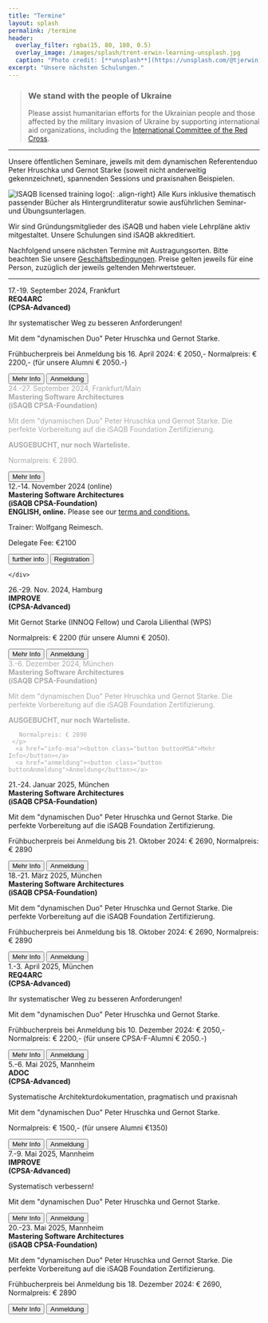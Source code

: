 ```yaml
---
title: "Termine"
layout: splash
permalink: /termine
header:
  overlay_filter: rgba(15, 80, 180, 0.5)
  overlay_image: /images/splash/trent-erwin-learning-unsplash.jpg
  caption: "Photo credit: [**unsplash**](https://unsplash.com/@tjerwin)"
excerpt: "Unsere nächsten Schulungen."
---
```


<div class="ua-background" markdown="1">

>### We stand with the people of Ukraine <span class="parent"><span class="ua-text"><i class="fas fa-heart children"></i></span><span class="ua-size children"><i class="fas fa-heart beat heart children"></i></span></span>
>
>Please assist humanitarian efforts for the Ukrainian people and those affected by the military invasion of Ukraine by supporting international aid organizations, including the [International Committee of the Red Cross](https://www.icrc.org/en).

</div>

<hr>



Unsere öffentlichen Seminare, jeweils mit dem dynamischen Referentenduo Peter Hruschka und Gernot Starke (soweit nicht anderweitig gekennzeichnet), spannenden Sessions und praxisnahen Beispielen.

![ISAQB licensed training logo](/images/training/LICENSED_TRAINING_logo.webp){: .align-right}
Alle Kurs inklusive thematisch passender Bücher als Hintergrundliteratur sowie ausführlichen Seminar- und Übungsunterlagen.

Wir sind Gründungsmitglieder des iSAQB und haben viele Lehrpläne aktiv mitgestaltet.
Unsere Schulungen sind iSAQB akkreditiert.


Nachfolgend unsere nächsten Termine mit Austragungsorten.
Bitte beachten Sie unsere <a href="/terms">Geschäftsbedingungen</a>. Preise gelten jeweils für eine Person, zuzüglich der jeweils geltenden Mehrwertsteuer.


<hr>

<div class="timeline">


<!-- Req4Arc Sept 2024, MUC -->
<div class="container left">  
    <div class="content" >
      17.-19. September 2024, Frankfurt<br>
      <strong class="blue-head">REQ4ARC <br>(CPSA-Advanced)</strong><br>
      <p>Ihr systematischer Weg zu besseren Anforderungen!
      </p>
    <p> Mit dem "dynamischen Duo" Peter Hruschka und Gernot Starke.</p>
      <p class="date-small">
        Frühbucherpreis bei Anmeldung bis 16. April 2024: € 2050,-
        Normalpreis: € 2200,- (für unsere Alumni € 2050.-)
      </p>
      <a href="info-req4arc"><button class="button buttonReq4Arc">Mehr Info</button></a>
      <a href="anmeldung"><button class="button buttonAnmeldung">Anmeldung</button></a>
  </div>
</div>

<!-- MSA Sept 2024 MUC -->
<div class="container right"> 
    <div class="content" style="color:darkgrey">
     24.-27. September 2024, Frankfurt/Main<br>
      <strong class="blue-head">Mastering Software Architectures<br> 
     (iSAQB CPSA-Foundation)
     </strong> 
     <p>
        Mit dem "dynamischen Duo" Peter Hruschka und Gernot Starke.
        Die perfekte Vorbereitung auf die iSAQB Foundation Zertifizierung.
     </p>
     <strong class="booked-out">AUSGEBUCHT, nur noch Warteliste.</strong>
  <p class="date-small">
       Normalpreis: € 2890.
     </p>
      <a href="info-msa"><button class="button buttonMSA">Mehr Info</button></a>
     
  </div><!-- content -->
 </div> <!-- container-->

<!-- MSA ONLINE (Wolfgang) -->
<div class="container left"> 
<div class="content" >
    12.-14. November 2024 (online)<br>
      <strong class="blue-head">Mastering Software Architectures<br>
    (iSAQB CPSA-Foundation)<br></strong>
    <strong class="booked-out">ENGLISH, online.</strong>
    Please see our <a href="terms-en">terms and conditions.</a>
    <p>Trainer: Wolfgang Reimesch.</p>
    <p class="date-small">
        Delegate Fee: €2100
      </p>
    <a href="info-msa-EN"><button class="button buttonMSA">further info</button></a>
    <a href="anmeldungEN"><button class="button buttonAnmeldung">Registration</button></a>
  
    </div>
</div> 

<div class="container right"> <!-- IMPROVE NOV 2024 Hamburg-->
    <div class="content">
      26.-29. Nov. 2024, Hamburg <br>
      <strong class="blue-head">IMPROVE<br> 
      (CPSA-Advanced)</strong><br>
    <p>Mit Gernot Starke (INNOQ Fellow) und Carola Lilienthal (WPS)</p>
      <p class="date-small">
        Normalpreis: € 2200 (für unsere Alumni € 2050). 
      </p>
      <a href="info-improve"><button class="button buttonImprove">Mehr Info</button></a>
      <a href="anmeldung"><button class="button buttonAnmeldung">Anmeldung</button></a>
  </div><!-- content -->
</div><!-- container-->


<!-- MSA Dez 2024 MUC -->
<div class="container left"> 
    <div class="content" style="color:darkgrey">
     3.-6. Dezember 2024, München<br>
      <strong class="blue-head">Mastering Software Architectures<br> 
     (iSAQB CPSA-Foundation)
     </strong> 
     <p>
        Mit dem "dynamischen Duo" Peter Hruschka und Gernot Starke.
        Die perfekte Vorbereitung auf die iSAQB Foundation Zertifizierung.
     </p>
     <strong class="booked-out">AUSGEBUCHT, nur noch Warteliste.</strong>
  <p class="date-small">
      
       Normalpreis: € 2890
     </p>
      <a href="info-msa"><button class="button buttonMSA">Mehr Info</button></a>
      <a href="anmeldung"><button class="button buttonAnmeldung">Anmeldung</button></a>
  </div><!-- content -->
 </div> <!-- container-->

<!-- MSA Jan 2025 MUC -->
<div class="container right"> 
    <div class="content" >
     21.-24. Januar 2025, München<br>
      <strong class="blue-head">Mastering Software Architectures<br> 
     (iSAQB CPSA-Foundation)
     </strong> 
     <p>
        Mit dem "dynamischen Duo" Peter Hruschka und Gernot Starke.
        Die perfekte Vorbereitung auf die iSAQB Foundation Zertifizierung.
     </p>
  <p class="date-small">
       Frühbucherpreis bei Anmeldung bis 21. Oktober 2024: € 2690,
       Normalpreis: € 2890
     </p>
      <a href="info-msa"><button class="button buttonMSA">Mehr Info</button></a>
      <a href="anmeldung"><button class="button buttonAnmeldung">Anmeldung</button></a>
  </div><!-- content -->
 </div> <!-- container-->

<!-- MSA March 2025 MUC -->
<div class="container left"> 
    <div class="content" >
     18.-21. März 2025, München<br>
      <strong class="blue-head">Mastering Software Architectures<br> 
     (iSAQB CPSA-Foundation)
     </strong> 
     <p>
        Mit dem "dynamischen Duo" Peter Hruschka und Gernot Starke.
        Die perfekte Vorbereitung auf die iSAQB Foundation Zertifizierung.
     </p>
  <p class="date-small">
       Frühbucherpreis bei Anmeldung bis 18. Oktober 2024: € 2690,
       Normalpreis: € 2890
     </p>
      <a href="info-msa"><button class="button buttonMSA">Mehr Info</button></a>
      <a href="anmeldung"><button class="button buttonAnmeldung">Anmeldung</button></a>
  </div><!-- content -->
 </div> <!-- container-->

<!-- Req4Arc April 2025, MUC -->
<div class="container right">  
    <div class="content" >
      1.-3. April 2025, München<br>
      <strong class="blue-head">REQ4ARC <br>(CPSA-Advanced)</strong><br>
      <p>Ihr systematischer Weg zu besseren Anforderungen!
      </p>
    <p> Mit dem "dynamischen Duo" Peter Hruschka und Gernot Starke.</p>
      <p class="date-small">
        Frühbucherpreis bei Anmeldung bis 10. Dezember 2024: € 2050,-
        Normalpreis: € 2200,- (für unsere CPSA-F-Alumni € 2050.-)
      </p>
      <a href="info-req4arc"><button class="button buttonReq4Arc">Mehr Info</button></a>
      <a href="anmeldung"><button class="button buttonAnmeldung">Anmeldung</button></a>
  </div>
</div>

<!-- ADOC Juni 2025, MAN -->
<div class="container left">  
    <div class="content">
      5.-6. Mai 2025, Mannheim<br>
      <strong class="blue-head">ADOC <br>(CPSA-Advanced)</strong><br>
      <p>Systematische Architekturdokumentation, pragmatisch und praxisnah
      </p>
    <p> Mit dem "dynamischen Duo" Peter Hruschka und Gernot Starke.</p>
      <p class="date-small">
        Normalpreis: € 1500,- (für unsere Alumni €1350)
      </p>
      <a href="info-adoc"><button class="button buttonAdoc">Mehr Info</button></a>
      <a href="anmeldung"><button class="button buttonAnmeldung">Anmeldung</button></a>
  </div>
</div>

<!-- IMPROVE May 2025, MAN -->
<div class="container right">  
    <div class="content" >
      7.-9. Mai 2025, Mannheim<br>
      <strong class="blue-head">IMPROVE <br>(CPSA-Advanced)</strong><br>
      <p>Systematisch verbessern!</p>
    <p> Mit dem "dynamischen Duo" Peter Hruschka und Gernot Starke.</p>
      <a href="info-improve"><button class="button buttonImprove">Mehr Info</button></a>
      <a href="anmeldung"><button class="button buttonAnmeldung">Anmeldung</button></a>
  </div>
</div>

<!-- MSA May 2025 MUC -->
<div class="container left"> 
    <div class="content" >
     20.-23. Mai 2025, Mannheim<br>
      <strong class="blue-head">Mastering Software Architectures<br> 
     (iSAQB CPSA-Foundation)
     </strong> 
     <p>
        Mit dem "dynamischen Duo" Peter Hruschka und Gernot Starke.
        Die perfekte Vorbereitung auf die iSAQB Foundation Zertifizierung.
     </p>
  <p class="date-small">
       Frühbucherpreis bei Anmeldung bis 18. Dezember 2024: € 2690,
       Normalpreis: € 2890
     </p>
      <a href="info-msa"><button class="button buttonMSA">Mehr Info</button></a>
      <a href="anmeldung"><button class="button buttonAnmeldung">Anmeldung</button></a>
  </div><!-- content -->
 </div> <!-- container-->


<!-- example "ausgebucht":
<div class="container left">
  <div class="content" style="color:darkgrey">
    15.-18. März 2022 (Frankfurt)
    <strong>Mastering Software Architectures</strong> 
    <p>Mit dem "dynamischen Duo", Dr. Gernot Starke und Dr. Peter Hruschka.</p>
    <p style="color:red;">(Ausgebucht, nur noch Warteliste)</p>
    <a href="info-msa"><button class="button buttonMSA">Mehr Info</button></a>
    <a href="anmeldung"><button class="button buttonAnmeldung">Anmeldung</button></a>

    </div>
</div> 
=== -->

</div>
